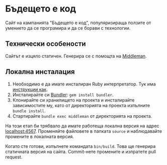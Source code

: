 # Бъдещето е код

Сайт на кампанията "Бъдещето е код", популяризираща ползите от умението да се програмира и да се борави с технологии.

## Технически особености

Сайтът е изцяло статичен. Генерира се с помощта на [Middleman](http://middlemanapp.com/).

## Локална инсталация

1. Необходимо е да имате инсталиран Ruby интерпретатор. Тук има [инструкции как](http://2014.fmi.ruby.bg/topics/1).
2. Инсталирайте си [Bundler](http://bundler.io/): `gem install bundler`.
3. Клонирайте си хранилището на проекта и инсталирайте зависимостите му, като от директорията на проекта изпълните `bundle install`.
4. Стартирайте `bundle exec middleman` от директорията на проекта.

На този етап би трябвало да имате работеща локална версия на адрес [localhost:4567](http://localhost:4567). Променяйте файловете в папката `source` и наблюдавайте промените в локалната версия.

Когато сте готови, изпълнете командата `bin/build`. Това ще генерира статичната версия на сайта. Commit-нете промените и изпратете pull request.
